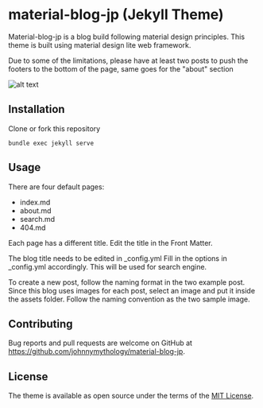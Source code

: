 # material-blog-jp (Jekyll Theme)
Material-blog-jp is a blog build following material design principles. This theme is built using material design lite web framework. 

Due to some of the limitations, please have at least two posts to push the footers to the bottom of the page, same goes for the "about" section

![alt text](https://raw.githubusercontent.com/johnnymythology/material-blog-jp/master/screenshot.PNG?token=ACBCULD3PYVF5UKOF4WIEOS5I756U)

## Installation

Clone or fork this repository

`bundle exec jekyll serve`

## Usage

There are four default pages:
- index.md 
- about.md
- search.md
- 404.md

Each page has a different title. Edit the title in the Front Matter.

The blog title needs to be edited in _config.yml 
Fill in the options in _config.yml accordingly. This will be used for search engine.

To create a new post, follow the naming format in the two example post. Since this blog uses images for each post, select an image and put it inside the assets folder. Follow the naming convention as the two sample image.

## Contributing

Bug reports and pull requests are welcome on GitHub at https://github.com/johnnymythology/material-blog-jp.

## License

The theme is available as open source under the terms of the [MIT License](https://opensource.org/licenses/MIT).


